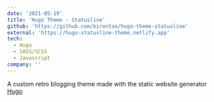 ```yaml
---
date: '2021-05-19'
title: 'Hugo Theme - Statusline'
github: 'https://github.com/kirontoo/hugo-theme-statusline'
external: 'https://hugo-statusline-theme.netlify.app'
tech:
  - Hugo
  - SASS/SCSS
  - Javascript
company: ''
---
```


A custom retro blogging theme made with the static website generator [Hugo](https://gohugo.io)
